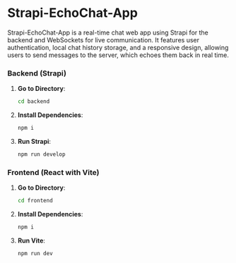 # Strapi-EchoChat-App
Strapi-EchoChat-App is a real-time chat web app using Strapi for the backend and WebSockets for live communication. It features user authentication, local chat history storage, and a responsive design, allowing users to send messages to the server, which echoes them back in real time.

### Backend (Strapi)

1. **Go to Directory**:
    ```bash
    cd backend
    ```
2. **Install Dependencies**:
    ```bash
    npm i
    ```
2. **Run Strapi**:
    ```bash
    npm run develop
    ```

### Frontend (React with Vite)

1. **Go to Directory**:
    ```bash
    cd frontend
    ```
2. **Install Dependencies**:
    ```bash
    npm i
    ```
2. **Run Vite**:
    ```bash
    npm run dev
    ```